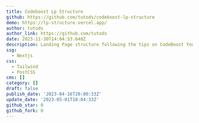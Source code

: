 ```yaml
---
title: Codeboost Lp Structure
github: https://github.com/tutods/codeboost-lp-structure
demo: https://lp-structure.vercel.app/
author: tutods
author_link: https://github.com/tutods
date: 2023-11-30T14:04:53.648Z
description: Landing Page structure following the tips on CodeBoost YouTube video.
ssg:
  - Nextjs
css:
  - Tailwind
  - PostCSS
cms: []
category: []
draft: false
publish_date: '2023-04-16T20:00:33Z'
update_date: '2023-05-01T18:04:33Z'
github_star: 0
github_fork: 0
---
```

